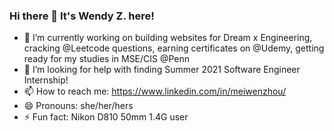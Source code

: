 ### Hi there 👋 It's Wendy Z. here! 

<!--
**wendybalaja/wendybalaja** is a ✨ _special_ ✨ repository because its `README.md` (this file) appears on your GitHub profile.

Here are some ideas to get you started:

- 🔭 I’m currently working on ...
- 🌱 I’m currently learning ...
- 👯 I’m looking to collaborate on ...
- 🤔 I’m looking for help with ...
- 💬 Ask me about ...
- 📫 How to reach me: ...
- 😄 Pronouns: ...
- ⚡ Fun fact: ...
-->

- 🔭 I’m currently working on building websites for Dream x Engineering, cracking @Leetcode questions, earning certificates on @Udemy, getting ready for my studies in MSE/CIS @Penn 
- 🤔 I’m looking for help with finding Summer 2021 Software Engineer Internship! 
- 📫 How to reach me: https://www.linkedin.com/in/meiwenzhou/ 
- 😄 Pronouns: she/her/hers
- ⚡ Fun fact: Nikon D810 50mm 1.4G user
